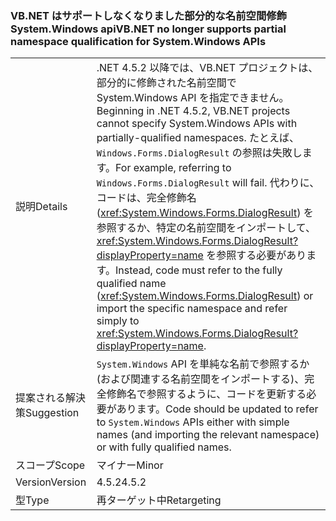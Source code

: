 ### <a name="vbnet-no-longer-supports-partial-namespace-qualification-for-systemwindows-apis"></a><span data-ttu-id="3954c-101">VB.NET はサポートしなくなりました部分的な名前空間修飾 System.Windows api</span><span class="sxs-lookup"><span data-stu-id="3954c-101">VB.NET no longer supports partial namespace qualification for System.Windows APIs</span></span>

|   |   |
|---|---|
|<span data-ttu-id="3954c-102">説明</span><span class="sxs-lookup"><span data-stu-id="3954c-102">Details</span></span>|<span data-ttu-id="3954c-103">.NET 4.5.2 以降では、VB.NET プロジェクトは、部分的に修飾された名前空間で System.Windows API を指定できません。</span><span class="sxs-lookup"><span data-stu-id="3954c-103">Beginning in .NET 4.5.2, VB.NET projects cannot specify System.Windows APIs with partially-qualified namespaces.</span></span> <span data-ttu-id="3954c-104">たとえば、<code>Windows.Forms.DialogResult</code> の参照は失敗します。</span><span class="sxs-lookup"><span data-stu-id="3954c-104">For example, referring to <code>Windows.Forms.DialogResult</code> will fail.</span></span> <span data-ttu-id="3954c-105">代わりに、コードは、完全修飾名 (<xref:System.Windows.Forms.DialogResult>) を参照するか、特定の名前空間をインポートして、<xref:System.Windows.Forms.DialogResult?displayProperty=name> を参照する必要があります。</span><span class="sxs-lookup"><span data-stu-id="3954c-105">Instead, code must refer to the fully qualified name (<xref:System.Windows.Forms.DialogResult>) or import the specific namespace and refer simply to <xref:System.Windows.Forms.DialogResult?displayProperty=name>.</span></span>|
|<span data-ttu-id="3954c-106">提案される解決策</span><span class="sxs-lookup"><span data-stu-id="3954c-106">Suggestion</span></span>|<span data-ttu-id="3954c-107"><code>System.Windows</code> API を単純な名前で参照するか (および関連する名前空間をインポートする)、完全修飾名で参照するように、コードを更新する必要があります。</span><span class="sxs-lookup"><span data-stu-id="3954c-107">Code should be updated to refer to <code>System.Windows</code> APIs either with simple names (and importing the relevant namespace) or with fully qualified names.</span></span>|
|<span data-ttu-id="3954c-108">スコープ</span><span class="sxs-lookup"><span data-stu-id="3954c-108">Scope</span></span>|<span data-ttu-id="3954c-109">マイナー</span><span class="sxs-lookup"><span data-stu-id="3954c-109">Minor</span></span>|
|<span data-ttu-id="3954c-110">Version</span><span class="sxs-lookup"><span data-stu-id="3954c-110">Version</span></span>|<span data-ttu-id="3954c-111">4.5.2</span><span class="sxs-lookup"><span data-stu-id="3954c-111">4.5.2</span></span>|
|<span data-ttu-id="3954c-112">型</span><span class="sxs-lookup"><span data-stu-id="3954c-112">Type</span></span>|<span data-ttu-id="3954c-113">再ターゲット中</span><span class="sxs-lookup"><span data-stu-id="3954c-113">Retargeting</span></span>|


